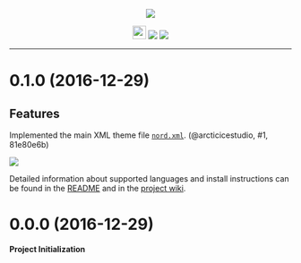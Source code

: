 <p align="center"><img src="https://cdn.rawgit.com/arcticicestudio/nord-notepadplusplus/develop/src/assets/nord-notepadplusplus-banner.svg"/></p>

<p align="center"><img src="https://assets-cdn.github.com/favicon.ico" width=24 height=24/> <a href="https://github.com/arcticicestudio/nord-notepadplusplus/releases/latest"><img src="https://img.shields.io/github/release/arcticicestudio/nord-notepadplusplus.svg?style=flat-square"/></a> <a href="https://github.com/arcticicestudio/nord/releases/tag/v0.2.0"><img src="https://img.shields.io/badge/Nord-v0.2.0-88C0D0.svg?style=flat-square"/></a></p>

---

# 0.1.0 (2016-12-29)
## Features
Implemented the main XML theme file [`nord.xml`](https://github.com/arcticicestudio/nord-notepadplusplus/blob/develop/src/xml/nord.xml). (@arcticicestudio, #1, 81e80e6b)

![](https://raw.githubusercontent.com/arcticicestudio/nord-notepadplusplus/develop/src/assets/scrot-lang-python.png)

Detailed information about supported languages and install instructions can be found in the [README](https://github.com/arcticicestudio/nord-notepadplusplus/blob/develop/README.md#installation) and in the [project wiki](https://github.com/arcticicestudio/nord-notepadplusplus/wiki).

# 0.0.0 (2016-12-29)
**Project Initialization**
